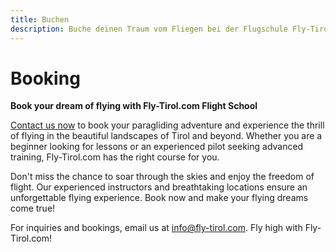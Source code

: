 ```yaml
---
title: Buchen
description: Buche deinen Traum vom Fliegen bei der Flugschule Fly-Tirol.com
---
```


# Booking

**Book your dream of flying with Fly-Tirol.com Flight School**

[Contact us now](mailto:info@fly-tirol.com) to book your paragliding adventure and experience the thrill of flying in the beautiful landscapes of Tirol and beyond. Whether you are a beginner looking for lessons or an experienced pilot seeking advanced training, Fly-Tirol.com has the right course for you.

Don't miss the chance to soar through the skies and enjoy the freedom of flight. Our experienced instructors and breathtaking locations ensure an unforgettable flying experience. Book now and make your flying dreams come true!

For inquiries and bookings, email us at [info@fly-tirol.com](mailto:info@fly-tirol.com). Fly high with Fly-Tirol.com!
